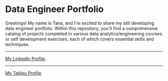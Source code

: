 # Data Engineer Portfolio

Greetings! My name is Tana, and I'm excited to share my still developing data engineer portfolio. Within this repository, you'll find a comprehensive catalog of projects completed in various data analytics/engineering courses or self development exercises, each of which covers essential skills and techniques.

---
[My LinkedIn Profile](https://www.linkedin.com/in/tanatswadzumbunu/ "Tanatswa LinkedIn").

---

[My Tableu Profile](https://public.tableau.com/app/profile/tanatswa.dzumbunu/vizzes "Tanatswa Tableu")

